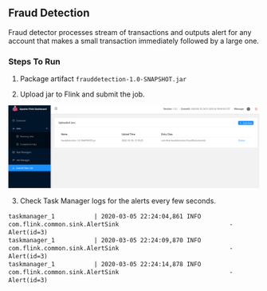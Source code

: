 ## Fraud Detection

Fraud detector processes stream of transactions and outputs alert for any account that makes a small transaction immediately followed by a large one.

### Steps To Run

1. Package artifact ``frauddetection-1.0-SNAPSHOT.jar``
 
2. Upload jar to Flink and submit the job.

![Flink Dashboard](images/flink-dashboard.png?raw=true)

3. Check Task Manager logs for the alerts every few seconds.

```
taskmanager_1           | 2020-03-05 22:24:04,861 INFO  com.flink.common.sink.AlertSink                               - Alert(id=3)
taskmanager_1           | 2020-03-05 22:24:09,870 INFO  com.flink.common.sink.AlertSink                               - Alert(id=3)
taskmanager_1           | 2020-03-05 22:24:14,878 INFO  com.flink.common.sink.AlertSink                               - Alert(id=3)
```